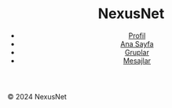 <html>
<html lang="tr">
<head>
  <meta charset="UTF-8">
  <meta name="viewport" content="width=device-width, initial-scale=1.0">
  <title>NexusNet - Sosyal Bağlantı Ağı</title>
  <link rel="stylesheet" href="styles.css">
</head>
<body>
  <header>
    <h1>NexusNet</h1>
    <nav>
      <ul>
        <li><a href="#" onclick="showProfile()">Profil</a></li>
        <li><a href="#" onclick="showHome()">Ana Sayfa</a></li>
        <li><a href="#" onclick="showGroups()">Gruplar</a></li>
        <li><a href="#" onclick="showMessages()">Mesajlar</a></li>
      </ul>
    </nav>
  </header>
  <main id="main-content">
    <!-- Buraya dinamik içerik gelecek -->
  </main>
  <footer>
    <p>&copy; 2024 NexusNet</p>
  </footer>
  <script src="script.js"></script>
</body>
</html>
    
